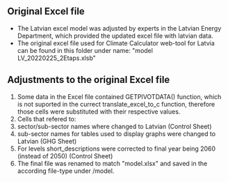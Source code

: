 ## Original Excel file

- The Latvian excel model was adjusted by experts in the Latvian Energy Department,
which provided the updated excel file with latvian data.
- The original excel file used for Climate Calculator web-tool for Latvia
can be found in this folder under name:
    "model LV_20220225_2Etaps.xlsb"


## Adjustments to the original Excel file

1. Some data in the Excel file contained GETPIVOTDATA() function, which is not
suported in the currect translate_excel_to_c function, therefore those cells were substituted
with their respective values.
2. Cells that refered to:
  1. sector/sub-sector names where changed to Latvian (Control Sheet)
  2. sub-sector names for tables used to display graphs were changed to Latvian (GHG Sheet)
  3. For levels short_descriptions were corrected to final year being 2060 (instead of 2050) (Control Sheet)
3. The final file was renamed to match "model.xlsx" and saved in the according file-type under /model.
